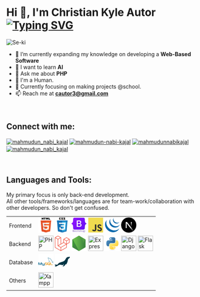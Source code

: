 <h1>
    Hi 👋, I'm Christian Kyle Autor </br>
<a href="https://git.io/typing-svg"><img src="https://readme-typing-svg.herokuapp.com?font=Fira+Code&pause=1000&random=false&width=435&lines=A+Passionate+Backend+Developer+;from+Philippines+%F0%9F%87%B5%F0%9F%87%AD" alt="Typing SVG" /></a>
</h1>
  
<!-- <h3 align="center">A Passionate Backend Developer from Philippines 🇵🇭</h3> -->

<p align="left"> <img src="https://komarev.com/ghpvc/?username=Se-ki&label=Profile%20views&color=0e75b6&style=flat" alt="Se-ki" /> </p>

- 🌱 I’m currently expanding my knowledge on developing a **Web-Based Software**
- 🤖 I want to learn **AI**
- 💬 Ask me about **PHP**
- 🔭 I'm a Human.
- 🌱 Currently focusing on making projects @school.
- 📫 Reach me at **[cautor3@gmail.com](mailto:cautor3@gmail.com)**


<br>
<h2 align="left">Connect with me:</h2>
<p align="left">
<a href="mailto:cautor3"><img align="center" src="https://upload.wikimedia.org/wikipedia/commons/7/7e/Gmail_icon_%282020%29.svg" alt="mahmudun_nabi_kajal" height="30" width="40" /></a>
<a href="https://www.linkedin.com/in/christian-kyle-autor-8a25a7260/" target="blank"><img align="center" src="https://raw.githubusercontent.com/rahuldkjain/github-profile-readme-generator/master/src/images/icons/Social/linked-in-alt.svg" alt="mahmudun-nabi-kajal" height="30" width="40" /></a>
<a href="https://www.facebook.com/Riskyle14" target="blank"><img align="center" src="https://raw.githubusercontent.com/rahuldkjain/github-profile-readme-generator/master/src/images/icons/Social/facebook.svg" alt="mahmudunnabikajal" height="30" width="40" /></a>
<a href="https://www.instagram.com/riskyle_/" target="blank"><img align="center" src="https://raw.githubusercontent.com/rahuldkjain/github-profile-readme-generator/master/src/images/icons/Social/instagram.svg" alt="mahmudun_nabi_kajal" height="30" width="40" /></a>
</p>
<br>
<h2 align="left">Languages and Tools:</h2>

My primary focus is only back-end development.<br>
All other tools/frameworks/languages are for team-work/collaboration with other developers. So don't get confused.

<table>
    <tr>
      <td>
        Frontend
      </td>
      <td>
        <img title="HTML" src="https://raw.githubusercontent.com/devicons/devicon/master/icons/html5/html5-original-wordmark.svg" width="40" height="40">
        <img title="CSS" src="https://raw.githubusercontent.com/devicons/devicon/master/icons/css3/css3-original-wordmark.svg" width="40" height="40">
        <img title="Bootstrap" src="https://raw.githubusercontent.com/devicons/devicon/master/icons/bootstrap/bootstrap-original-wordmark.svg" width="40" height="40">
        <img title="JavaScript" src="https://raw.githubusercontent.com/devicons/devicon/master/icons/javascript/javascript-original.svg" width="40" height="40">
        <img title="JQuery" src="https://raw.githubusercontent.com/devicons/devicon/master/icons/jquery/jquery-original.svg" width="40" height="40">
        <img title="NextJS" src="https://raw.githubusercontent.com/devicons/devicon/master/icons/nextjs/nextjs-original.svg" width="40" height="40">
      </td>
    </tr>
   <tr>
      <td>
        Backend
      </td>
      <td>
        <img title="PHP" src="https://www.php.net/favicon.ico" width="40" height="40">
        <img title="Laravel" src="https://raw.githubusercontent.com/devicons/devicon/master/icons/laravel/laravel-original.svg" width="40" height="40">
        <img title="Node.js" src="https://raw.githubusercontent.com/devicons/devicon/master/icons/nodejs/nodejs-original.svg" width="40" height="40">
        <img title="Express" src="http://expressjs.com/images/favicon.png" width="40" height="40">
        <img title="Python" src="https://raw.githubusercontent.com/devicons/devicon/master/icons/python/python-original.svg" width="40" height="40">
        <img title="Django" src="https://www.djangoproject.com/favicon.ico" width="40" height="40">
        <img title="Flask" src="https://flask.palletsprojects.com/en/3.0.x/_static/shortcut-icon.png" width="40" height="40">
      </td>
    </tr>
     <tr>
      <td>
        Database
      </td>
      <td>
        <img title="MySQL" src="https://raw.githubusercontent.com/devicons/devicon/master/icons/mysql/mysql-original-wordmark.svg" width="40" height="40">
        <img title="MariaDB" src="https://raw.githubusercontent.com/devicons/devicon/master/icons/mariadb/mariadb-original.svg" width="40" height="40">
      </td>
    </tr>
    <tr>
      <td>
        Others
      </td>
      <td>
        <img title="Xampp" src="https://www.apachefriends.org//images/favicon-18f9bd42.png" width="40" height="40">
      </td>
    </tr>
</table>
<p align="left">


</p>

